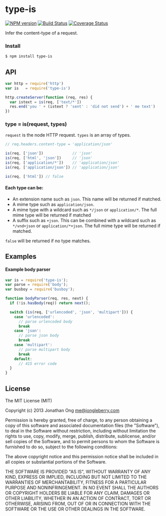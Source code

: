 # type-is

[![NPM version](https://badge.fury.io/js/type-is.svg)](https://badge.fury.io/js/type-is)
[![Build Status](https://travis-ci.org/expressjs/type-is.svg?branch=master)](https://travis-ci.org/expressjs/type-is)
[![Coverage Status](https://img.shields.io/coveralls/expressjs/type-is.svg?branch=master)](https://coveralls.io/r/expressjs/type-is)

Infer the content-type of a request.

### Install

```sh
$ npm install type-is
```

## API

```js
var http = require('http')
var is   = require('type-is')

http.createServer(function (req, res) {
  var istext = is(req, ['text/*'])
  res.end('you ' + (istext ? 'sent' : 'did not send') + ' me text')
})
```

### type = is(request, types)

`request` is the node HTTP request. `types` is an array of types.

```js
// req.headers.content-type = 'application/json'

is(req, ['json'])             // 'json'
is(req, ['html', 'json'])     // 'json'
is(req, ['application/*'])    // 'application/json'
is(req, ['application/json']) // 'application/json'

is(req, ['html']) // false
```

#### Each type can be:

- An extension name such as `json`. This name will be returned if matched.
- A mime type such as `application/json`.
- A mime type with a wildcard such as `*/json` or `application/*`. The full mime type will be returned if matched
- A suffix such as `+json`. This can be combined with a wildcard such as `*/vnd+json` or `application/*+json`. The full mime type will be returned if matched.

`false` will be returned if no type matches.

## Examples

#### Example body parser

```js
var is = require('type-is');
var parse = require('body');
var busboy = require('busboy');

function bodyParser(req, res, next) {
  if (!is.hasBody(req)) return next();

  switch (is(req, ['urlencoded', 'json', 'multipart'])) {
    case 'urlencoded':
      // parse urlencoded body
      break
    case 'json':
      // parse json body
      break
    case 'multipart':
      // parse multipart body
      break
    default:
      // 415 error code
  }
}
```

## License

The MIT License (MIT)

Copyright (c) 2013 Jonathan Ong me@jongleberry.com

Permission is hereby granted, free of charge, to any person obtaining a copy
of this software and associated documentation files (the "Software"), to deal
in the Software without restriction, including without limitation the rights
to use, copy, modify, merge, publish, distribute, sublicense, and/or sell
copies of the Software, and to permit persons to whom the Software is
furnished to do so, subject to the following conditions:

The above copyright notice and this permission notice shall be included in
all copies or substantial portions of the Software.

THE SOFTWARE IS PROVIDED "AS IS", WITHOUT WARRANTY OF ANY KIND, EXPRESS OR
IMPLIED, INCLUDING BUT NOT LIMITED TO THE WARRANTIES OF MERCHANTABILITY,
FITNESS FOR A PARTICULAR PURPOSE AND NONINFRINGEMENT. IN NO EVENT SHALL THE
AUTHORS OR COPYRIGHT HOLDERS BE LIABLE FOR ANY CLAIM, DAMAGES OR OTHER
LIABILITY, WHETHER IN AN ACTION OF CONTRACT, TORT OR OTHERWISE, ARISING FROM,
OUT OF OR IN CONNECTION WITH THE SOFTWARE OR THE USE OR OTHER DEALINGS IN
THE SOFTWARE.
